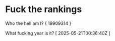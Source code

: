 # Fuck the rankings

Who the hell am I?
{ 19909314 }

What fucking year is it?
[ 2025-05-21T00:36:40Z ]
